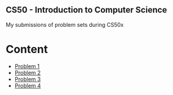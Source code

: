 ## CS50 - Introduction to Computer Science
My submissions of problem sets during CS50x

# Content
* [Problem 1](pset1)
* [Problem 2](pset2)
* [Problem 3](pset3)
* [Problem 4](pset4)

